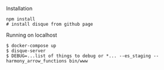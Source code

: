 
Installation
```
npm install
# install disque from github page
```

Running on localhost
```
$ docker-compose up
$ disque-server
$ DEBUG=...list of things to debug or *... --es_staging --harmony_arrow_functions bin/www
```
